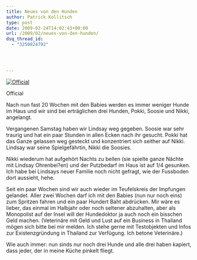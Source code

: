 ```yaml
---
title: Neues von den Hunden
author: Patrick Kollitsch
type: post
date: 2009-02-24T14:02:43+00:00
url: /2009/02/neues-von-den-hunden/
dsq_thread_id:
  - "3250824792"




---
```

<div class="flickr">
  <a href="http://www.flickr.com/photos/schreibblogade/3295535196/" title="Official"><img src="//farm4.static.flickr.com/3082/3295535196_600da4748a.jpg" alt="Official" /></a></p> 
  
  <p>
    Official
  </p>
</div>

Nach nun fast 20 Wochen mit den Babies werden es immer weniger Hunde im Haus und wir sind bei erträglichen drei Hunden, Pokki, Soosie und Nikki, angelangt.

Vergangenen Samstag haben wir Lindsay weg gegeben. Soosie war sehr traurig und hat ein paar Stunden in allen Ecken nach ihr gesucht. Pokki hat das Ganze gelassen weg gesteckt und konzentriert sich seither auf Nikki. Lindsay war seine Spielgefährtin, Nikki die Soosies.

Nikki wiederum hat aufgehört Nachts zu bellen (sie spielte ganze Nächte mit Lindsay Ohrenbei?en) und der Putzbedarf im Haus ist auf 1/4 gesunken. Ich habe bei Lindsays neuer Familie noch nicht gefragt, wie der Fussboden dort aussieht, hehe.

Seit ein paar Wochen sind wir auch wieder im Teufelskreis der Impfungen gelandet. Aller zwei Wochen darf ich mit den Babies (nun nur noch eins) zum Spritzen fahren und ein paar Hundert Baht abdrücken. Mir wäre es lieber, das einmal im Halbjahr oder noch seltener abzuhalten, aber als Monopolist auf der Insel will der Hundedoktor ja auch noch ein bisschen Geld machen. (Veterinäre mit Geld und Lust auf ein Business in Thailand mögen sich bitte bei mir melden. Ich stehe gerne mit Testobjekten und Infos zur Existenzgründung in Thailand zur Verf&uuml;gung. Ich betone Veterinäre.)

Wie auch immer: nun sinds nur noch drei Hunde und alle drei haben kapiert, dass jeder, der in meine Küche pinkelt fliegt.